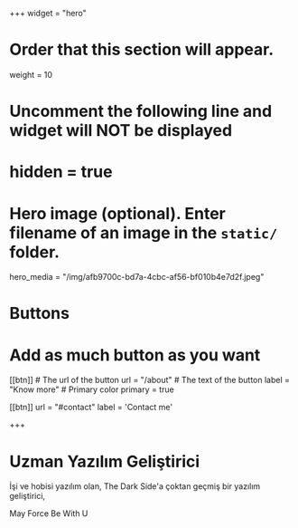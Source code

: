 +++
widget = "hero"
# Order that this section will appear.
weight = 10

# Uncomment the following line and widget will NOT be displayed
# hidden = true

# Hero image (optional). Enter filename of an image in the `static/` folder.
hero_media = "/img/afb9700c-bd7a-4cbc-af56-bf010b4e7d2f.jpeg"

# Buttons
# Add as much button as you want
[[btn]]
	# The url of the button
  url = "/about"
	# The text of the button
  label = "Know more"
	# Primary color
	primary = true

[[btn]]
  url = "#contact"
  label = 'Contact me'

+++

# Uzman Yazılım Geliştirici

İşi ve hobisi yazılım olan, The Dark Side'a çoktan geçmiş bir yazılım geliştirici,

May Force Be With U
